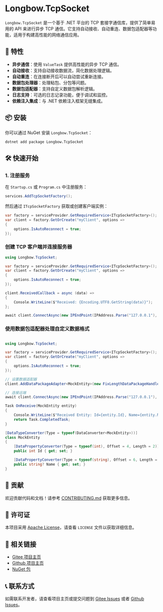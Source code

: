 # Longbow.TcpSocket

`Longbow.TcpSocket` 是一个基于 .NET 平台的 TCP 套接字通信库，提供了简单易用的 API 来进行异步 TCP 通信。它支持自动接收、自动重连、数据包适配器等功能，适用于构建高性能的网络通信应用。

## 🚀 特性

- **异步通信**：使用 `ValueTask` 提供高性能的异步 TCP 通信。
- **自动接收**：支持自动接收数据流，简化数据处理逻辑。
- **自动重连**：在连接断开后可以自动尝试重新连接。
- **数据包处理器**：处理粘包、分包等问题。
- **数据包适配器**：支持自定义数据包解析逻辑。
- **日志支持**：可选的日志记录功能，便于调试和监控。
- **依赖注入集成**：与 .NET 依赖注入框架无缝集成。

## 📦 安装

你可以通过 NuGet 安装 `Longbow.TcpSocket`：

```bash
dotnet add package Longbow.TcpSocket
```

## 🛠️ 快速开始

### 1. 注册服务

在 `Startup.cs` 或 `Program.cs` 中注册服务：

```csharp
services.AddTcpSocketFactory();
```

然后通过 `ITcpSocketFactory` 获取或创建客户端实例：

```csharp
var factory = serviceProvider.GetRequiredService<ITcpSocketFactory>();
var client = factory.GetOrCreate("myClient", options => 
{
    options.IsAutoReconnect = true;
});
```

### 创建 TCP 客户端并连接服务器

```csharp
using Longbow.TcpSocket;

var factory = serviceProvider.GetRequiredService<ITcpSocketFactory>();
var client = factory.GetOrCreate("myClient", options => 
{
    options.IsAutoReconnect = true;
});

client.ReceivedCallback = async (data) =>
{
    Console.WriteLine($"Received: {Encoding.UTF8.GetString(data)}");
};

await client.ConnectAsync(new IPEndPoint(IPAddress.Parse("127.0.0.1"), 8080));
```

### 使用数据包适配器处理自定义数据格式

```csharp

using Longbow.TcpSocket;

var factory = serviceProvider.GetRequiredService<ITcpSocketFactory>();
var client = factory.GetOrCreate("myClient", options => 
{
    options.IsAutoReconnect = true;
});

// 设置数据适配器
client.AddDataPackageAdapter<MockEntity>(new FixLengthDataPackageHandler(12), OnReceive);

// 连接远端
await client.ConnectAsync(new IPEndPoint(IPAddress.Parse("127.0.0.1"), 8080));

Task OnReceive(MockEntity entity)
{
    Console.WriteLine($"Received Entity: Id={entity.Id}, Name={entity.Name}");
    return Task.CompletedTask;
}

[DataTypeConverter(Type = typeof(DataConverter<MockEntity>))]
class MockEntity
{
    [DataPropertyConverter(Type = typeof(int), Offset = 4, Length = 2)]
    public int Id { get; set; }

    [DataPropertyConverter(Type = typeof(string), Offset = 6, Length = 4, EncodingName = "utf-8")]
    public string? Name { get; set; }
}
```

## 🤝 贡献

欢迎贡献代码和文档！请参考 [CONTRIBUTING.md](CONTRIBUTING.md) 获取更多信息。

## 📄 许可证

本项目采用 [Apache License](LICENSE)，请查看 `LICENSE` 文件以获取详细信息。

## 🔗 相关链接

- [Gitee 项目主页](https://gitee.com/LongbowEnterprise/Longbow.TcpSocket)
- [Github 项目主页](https://github.com/LongbowEnterprise/Longbow.TcpSocket)
- [NuGet 包](https://www.nuget.org/packages/Longbow.TcpSocket)

## 📞 联系方式

如需联系开发者，请查看项目主页或提交问题到 [Gitee Issues](https://gitee.com/LongbowEnterprise/Longbow.TcpSocket/issues) 或者 [Github Issues](https://github.com/LongbowEnterprise/Longbow.TcpSocket/issues)。
